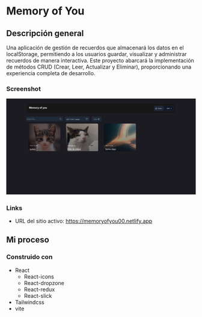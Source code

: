 # Memory of You

## Descripción general

Una aplicación de gestión de recuerdos que almacenará los datos en el localStorage, permitiendo a los usuarios guardar, visualizar y administrar recuerdos de manera interactiva. Este proyecto abarcará la implementación de métodos CRUD (Crear, Leer, Actualizar y Eliminar), proporcionando una experiencia completa de desarrollo.

### Screenshot

![PC](public/assets/fondo.png)


### Links

- URL del sitio activo: https://memoryofyou00.netlify.app

## Mi proceso

### Construido con

- React 
    - React-icons
    - React-dropzone
    - React-redux
    - React-slick
- Tailwindcss
- vite
